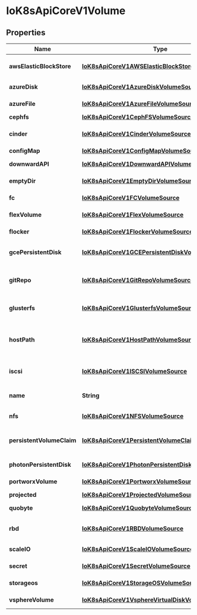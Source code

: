 
# IoK8sApiCoreV1Volume

## Properties
Name | Type | Description | Notes
------------ | ------------- | ------------- | -------------
**awsElasticBlockStore** | [**IoK8sApiCoreV1AWSElasticBlockStoreVolumeSource**](IoK8sApiCoreV1AWSElasticBlockStoreVolumeSource.md) | AWSElasticBlockStore represents an AWS Disk resource that is attached to a kubelet&#39;s host machine and then exposed to the pod. More info: https://kubernetes.io/docs/concepts/storage/volumes#awselasticblockstore |  [optional]
**azureDisk** | [**IoK8sApiCoreV1AzureDiskVolumeSource**](IoK8sApiCoreV1AzureDiskVolumeSource.md) | AzureDisk represents an Azure Data Disk mount on the host and bind mount to the pod. |  [optional]
**azureFile** | [**IoK8sApiCoreV1AzureFileVolumeSource**](IoK8sApiCoreV1AzureFileVolumeSource.md) | AzureFile represents an Azure File Service mount on the host and bind mount to the pod. |  [optional]
**cephfs** | [**IoK8sApiCoreV1CephFSVolumeSource**](IoK8sApiCoreV1CephFSVolumeSource.md) | CephFS represents a Ceph FS mount on the host that shares a pod&#39;s lifetime |  [optional]
**cinder** | [**IoK8sApiCoreV1CinderVolumeSource**](IoK8sApiCoreV1CinderVolumeSource.md) | Cinder represents a cinder volume attached and mounted on kubelets host machine More info: https://releases.k8s.io/HEAD/examples/mysql-cinder-pd/README.md |  [optional]
**configMap** | [**IoK8sApiCoreV1ConfigMapVolumeSource**](IoK8sApiCoreV1ConfigMapVolumeSource.md) | ConfigMap represents a configMap that should populate this volume |  [optional]
**downwardAPI** | [**IoK8sApiCoreV1DownwardAPIVolumeSource**](IoK8sApiCoreV1DownwardAPIVolumeSource.md) | DownwardAPI represents downward API about the pod that should populate this volume |  [optional]
**emptyDir** | [**IoK8sApiCoreV1EmptyDirVolumeSource**](IoK8sApiCoreV1EmptyDirVolumeSource.md) | EmptyDir represents a temporary directory that shares a pod&#39;s lifetime. More info: https://kubernetes.io/docs/concepts/storage/volumes#emptydir |  [optional]
**fc** | [**IoK8sApiCoreV1FCVolumeSource**](IoK8sApiCoreV1FCVolumeSource.md) | FC represents a Fibre Channel resource that is attached to a kubelet&#39;s host machine and then exposed to the pod. |  [optional]
**flexVolume** | [**IoK8sApiCoreV1FlexVolumeSource**](IoK8sApiCoreV1FlexVolumeSource.md) | FlexVolume represents a generic volume resource that is provisioned/attached using an exec based plugin. |  [optional]
**flocker** | [**IoK8sApiCoreV1FlockerVolumeSource**](IoK8sApiCoreV1FlockerVolumeSource.md) | Flocker represents a Flocker volume attached to a kubelet&#39;s host machine. This depends on the Flocker control service being running |  [optional]
**gcePersistentDisk** | [**IoK8sApiCoreV1GCEPersistentDiskVolumeSource**](IoK8sApiCoreV1GCEPersistentDiskVolumeSource.md) | GCEPersistentDisk represents a GCE Disk resource that is attached to a kubelet&#39;s host machine and then exposed to the pod. More info: https://kubernetes.io/docs/concepts/storage/volumes#gcepersistentdisk |  [optional]
**gitRepo** | [**IoK8sApiCoreV1GitRepoVolumeSource**](IoK8sApiCoreV1GitRepoVolumeSource.md) | GitRepo represents a git repository at a particular revision. DEPRECATED: GitRepo is deprecated. To provision a container with a git repo, mount an EmptyDir into an InitContainer that clones the repo using git, then mount the EmptyDir into the Pod&#39;s container. |  [optional]
**glusterfs** | [**IoK8sApiCoreV1GlusterfsVolumeSource**](IoK8sApiCoreV1GlusterfsVolumeSource.md) | Glusterfs represents a Glusterfs mount on the host that shares a pod&#39;s lifetime. More info: https://releases.k8s.io/HEAD/examples/volumes/glusterfs/README.md |  [optional]
**hostPath** | [**IoK8sApiCoreV1HostPathVolumeSource**](IoK8sApiCoreV1HostPathVolumeSource.md) | HostPath represents a pre-existing file or directory on the host machine that is directly exposed to the container. This is generally used for system agents or other privileged things that are allowed to see the host machine. Most containers will NOT need this. More info: https://kubernetes.io/docs/concepts/storage/volumes#hostpath |  [optional]
**iscsi** | [**IoK8sApiCoreV1ISCSIVolumeSource**](IoK8sApiCoreV1ISCSIVolumeSource.md) | ISCSI represents an ISCSI Disk resource that is attached to a kubelet&#39;s host machine and then exposed to the pod. More info: https://releases.k8s.io/HEAD/examples/volumes/iscsi/README.md |  [optional]
**name** | **String** | Volume&#39;s name. Must be a DNS_LABEL and unique within the pod. More info: https://kubernetes.io/docs/concepts/overview/working-with-objects/names/#names | 
**nfs** | [**IoK8sApiCoreV1NFSVolumeSource**](IoK8sApiCoreV1NFSVolumeSource.md) | NFS represents an NFS mount on the host that shares a pod&#39;s lifetime More info: https://kubernetes.io/docs/concepts/storage/volumes#nfs |  [optional]
**persistentVolumeClaim** | [**IoK8sApiCoreV1PersistentVolumeClaimVolumeSource**](IoK8sApiCoreV1PersistentVolumeClaimVolumeSource.md) | PersistentVolumeClaimVolumeSource represents a reference to a PersistentVolumeClaim in the same namespace. More info: https://kubernetes.io/docs/concepts/storage/persistent-volumes#persistentvolumeclaims |  [optional]
**photonPersistentDisk** | [**IoK8sApiCoreV1PhotonPersistentDiskVolumeSource**](IoK8sApiCoreV1PhotonPersistentDiskVolumeSource.md) | PhotonPersistentDisk represents a PhotonController persistent disk attached and mounted on kubelets host machine |  [optional]
**portworxVolume** | [**IoK8sApiCoreV1PortworxVolumeSource**](IoK8sApiCoreV1PortworxVolumeSource.md) | PortworxVolume represents a portworx volume attached and mounted on kubelets host machine |  [optional]
**projected** | [**IoK8sApiCoreV1ProjectedVolumeSource**](IoK8sApiCoreV1ProjectedVolumeSource.md) | Items for all in one resources secrets, configmaps, and downward API |  [optional]
**quobyte** | [**IoK8sApiCoreV1QuobyteVolumeSource**](IoK8sApiCoreV1QuobyteVolumeSource.md) | Quobyte represents a Quobyte mount on the host that shares a pod&#39;s lifetime |  [optional]
**rbd** | [**IoK8sApiCoreV1RBDVolumeSource**](IoK8sApiCoreV1RBDVolumeSource.md) | RBD represents a Rados Block Device mount on the host that shares a pod&#39;s lifetime. More info: https://releases.k8s.io/HEAD/examples/volumes/rbd/README.md |  [optional]
**scaleIO** | [**IoK8sApiCoreV1ScaleIOVolumeSource**](IoK8sApiCoreV1ScaleIOVolumeSource.md) | ScaleIO represents a ScaleIO persistent volume attached and mounted on Kubernetes nodes. |  [optional]
**secret** | [**IoK8sApiCoreV1SecretVolumeSource**](IoK8sApiCoreV1SecretVolumeSource.md) | Secret represents a secret that should populate this volume. More info: https://kubernetes.io/docs/concepts/storage/volumes#secret |  [optional]
**storageos** | [**IoK8sApiCoreV1StorageOSVolumeSource**](IoK8sApiCoreV1StorageOSVolumeSource.md) | StorageOS represents a StorageOS volume attached and mounted on Kubernetes nodes. |  [optional]
**vsphereVolume** | [**IoK8sApiCoreV1VsphereVirtualDiskVolumeSource**](IoK8sApiCoreV1VsphereVirtualDiskVolumeSource.md) | VsphereVolume represents a vSphere volume attached and mounted on kubelets host machine |  [optional]




